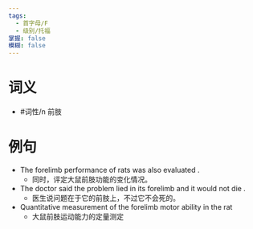 ```yaml
---
tags:
  - 首字母/F
  - 级别/托福
掌握: false
模糊: false
---
```

# 词义
- #词性/n  前肢
# 例句
- The forelimb performance of rats was also evaluated .
	- 同时，评定大鼠前肢功能的变化情况。
- The doctor said the problem lied in its forelimb and it would not die .
	- 医生说问题在于它的前肢上，不过它不会死的。
- Quantitative measurement of the forelimb motor ability in the rat
	- 大鼠前肢运动能力的定量测定
